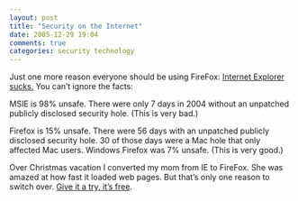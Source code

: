 ```yaml
---
layout: post
title: "Security on the Internet"
date: 2005-12-29 19:04
comments: true
categories: security technology
---
```


Just one more reason everyone should be using FireFox: <a href="http://www.schneier.com/blog/archives/2005/12/internet_explor.html">Internet Explorer sucks.</a>  You can&#8217;t ignore the facts:

MSIE is 98% unsafe. There were only 7 days in 2004 without an unpatched publicly disclosed security hole. (This is very bad.)

Firefox is 15% unsafe. There were 56 days with an unpatched publicly disclosed security hole. 30 of those days were a Mac hole that only affected Mac users. Windows Firefox was 7% unsafe. (This is very good.)

Over Christmas vacation I converted my mom from IE to FireFox.  She was amazed at how fast it loaded web pages.  But that&#8217;s only one reason to switch over.  <a href="http://www.mozilla.com/firefox/">Give it a try, it&#8217;s free</a>.
